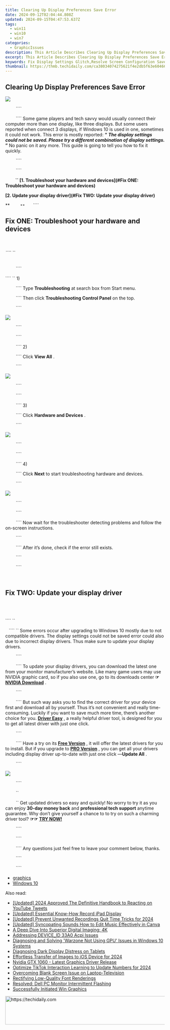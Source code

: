 ```yaml
---
title: Clearing Up Display Preferences Save Error
date: 2024-09-12T02:04:44.808Z
updated: 2024-09-15T04:47:53.637Z
tags:
  - win11
  - win10
  - win7
categories:
  - GraphicIssues
description: This Article Describes Clearing Up Display Preferences Save Error
excerpt: This Article Describes Clearing Up Display Preferences Save Error
keywords: Fix Display Settings Glitch,Resolve Screen Configuration Save Problems,Troubleshoot Display Preference Saving Error,Overcome Save Error on Device Settings,Fix Display Preferences Saving Failure,Rectify Save Error for Device Configurations,Address Preferences Saving Failure on Display Devices
thumbnail: https://thmb.techidaily.com/ca38034074275621f4e2db5f63e60466f24745c2303d23667377ba30f3317569.jpg
---
```


## Clearing Up Display Preferences Save Error

![](https://images.drivereasy.com/wp-content/uploads/2017/04/1.png)

```` ```` ```` ```` ```` ```` ````

```` ```` ```` ```` ```` ```` ```` Some game players and tech savvy would usually connect their computer more than one display, like three displays. But some users reported when connect 3 displays, if Windows 10 is used in one, sometimes it could not work. This error is mostly reported: **“**   _**The display settings could not be saved. Please try a different combination of display settings.**_ **”**  No panic on it any more. This guide is going to tell you how to fix it quickly.

```` ```` ```` ```` ```` ```` ````

```` ```` ```` ```` ```` ```` ````

**```` ```` ```` ```` ```` ```` `` [1\. Troubleshoot your hardware and devices](#Fix ONE: Troubleshoot your hardware and devices)**

**[2\. Update your display driver](#Fix TWO: Update your display driver)**

**```` ```` ```` ```` ```` ```` ``**`` ```` ```` ```` ```` ````

## **Fix ONE: Troubleshoot your hardware and devices**

```` ```` ```` ```` ```` ````

###### ```` ``

```` ```` ```` ```` ```` ```` ````

```` `` 1)

```` ```` ```` ```` ```` ```` ```` Type **Troubleshooting**  at search box from Start menu.

```` ```` ```` ```` ```` ```` ```` Then click **Troubleshooting Control Panel**  on the top.

```` ```` ```` ```` ```` ```` ````

![](https://images.drivereasy.com/wp-content/uploads/2017/04/2.png)

```` ```` ```` ```` ```` ```` ````

```` ```` ```` ```` ```` ```` ````

```` ```` ```` ```` ```` ```` ```` 2)

```` ```` ```` ```` ```` ```` ```` Click **View All** .

```` ```` ```` ```` ```` ```` ````

![](https://images.drivereasy.com/wp-content/uploads/2017/04/3.png)

```` ```` ```` ```` ```` ```` ````

```` ```` ```` ```` ```` ```` ````

```` ```` ```` ```` ```` ```` ```` 3)

```` ```` ```` ```` ```` ```` ```` Click **Hardware and Devices** .

```` ```` ```` ```` ```` ```` ````

![](https://images.drivereasy.com/wp-content/uploads/2017/04/4.png)

```` ```` ```` ```` ```` ```` ````

```` ```` ```` ```` ```` ```` ````

```` ```` ```` ```` ```` ```` ```` 4)

```` ```` ```` ```` ```` ```` ```` Click **Next**  to start troubleshooting hardware and devices.

```` ```` ```` ```` ```` ```` ````

![](https://images.drivereasy.com/wp-content/uploads/2017/04/5.png)

```` ```` ```` ```` ```` ```` ````

```` ```` ```` ```` ```` ```` ````

```` ```` ```` ```` ```` ```` ```` Now wait for the troubleshooter detecting problems and follow the on-screen instructions.

```` ```` ```` ```` ```` ```` ````

```` ```` ```` ```` ```` ```` ```` After it’s done, check if the error still exists.

```` ```` ```` ```` ```` ```` ````

```` ```` ```` ```` ```` ```` ````

```` ```` ```` ```` ```` ```` ```` ```` ```` ```` ```` ````

## **Fix TWO: Update your display driver**

```` ```` ```` ```` ```` ````

######

```` ``

```` ```` ```` `` Some errors occur after upgrading to Windows 10 mostly due to not compatible drivers. The display settings could not be saved error could also due to incorrect display drivers. Thus make sure to update your display drivers.

```` ```` ```` ```` ```` ```` ````

```` ```` ```` ```` ```` ```` ```` To update your display drivers, you can download the latest one from your monitor manufacturer’s website. Like many game users may use NVIDIA graphic card, so if you also use one, go to its downloads center   **☞ [NVIDIA Download](http://www.nvidia.com/Download/index.aspx)** [](http://www.nvidia.com/Download/index.aspx) .

```` ```` ```` ```` ```` ```` ````

```` ```` ```` ```` ```` ```` ```` But such way asks you to find the correct driver for your device first and download all by yourself. Thus it’s not convenient and really time-consuming. Luckily if you want to save much more time, there’s another choice for you. **[Driver Easy](https://tools.techidaily.com/drivereasy/download/)**  , a really helpful driver tool, is designed for you to get all latest driver with just one click.

```` ```` ```` ```` ```` ```` ````

```` ```` ```` ```` ```` ```` ```` Have a try on its **[Free Version](https://tools.techidaily.com/drivereasy/download/)**  , it will offer the latest drivers for you to install. But if you upgrade to [**PRO Version**](https://tools.techidaily.com/drivereasy/download/) , you can get all your drivers including display driver up-to-date with just one click —**Update All** .

```` ```` ```` ```` ```` ```` ````

![](https://images.drivereasy.com/wp-content/uploads/2017/04/6-2.png)

```` ```` ```` ```` ```` ```` ````

```` ```` ```` ```` ```` ```` ``

```` ```` ```` ```` ```` ```` ``  Get updated drivers so easy and quickly! No worry to try it as you can enjoy **30-day money back** and **professional tech support**  anytime guarantee. Why don’t give yourself a chance to to try on such a charming driver tool? **☞☞**  **[TRY NOW!](https://tools.techidaily.com/drivereasy/download/)**

```` ```` ```` ```` ```` ```` ````

```` ```` ```` ```` ```` ```` ````

```` ```` ```` ```` ```` ```` ```` Any questions just feel free to leave your comment below, thanks.

```` ```` ```` ```` ```` ```` ````

```` ```` ```` ```` ```` ```` ````

* [graphics](https://tools.techidaily.com/drivereasy/download/)
* [Windows 10](https://tools.techidaily.com/drivereasy/download/)

<ins class="adsbygoogle"
     style="display:block"
     data-ad-format="autorelaxed"
     data-ad-client="ca-pub-7571918770474297"
     data-ad-slot="1223367746"></ins>

<ins class="adsbygoogle"
     style="display:block"
     data-ad-client="ca-pub-7571918770474297"
     data-ad-slot="8358498916"
     data-ad-format="auto"
     data-full-width-responsive="true"></ins>

<span class="atpl-alsoreadstyle">Also read:</span>
<div><ul>
<li><a href="https://twitter-videos.techidaily.com/updated-2024-approved-the-definitive-handbook-to-reacting-on-youtube-tweets/"><u>[Updated] 2024 Approved The Definitive Handbook to Reacting on YouTube Tweets</u></a></li>
<li><a href="https://digital-screen-recording.techidaily.com/updated-essential-know-how-record-ipad-display/"><u>[Updated] Essential Know-How Record iPad Display</u></a></li>
<li><a href="https://screen-activity-recording.techidaily.com/updated-prevent-unwanted-recordings-quit-time-tricks-for-2024/"><u>[Updated] Prevent Unwanted Recordings Quit Time Tricks for 2024</u></a></li>
<li><a href="https://some-skills.techidaily.com/updated-syncopating-sounds-how-to-edit-music-effectively-in-canva/"><u>[Updated] Syncopating Sounds How to Edit Music Effectively in Canva</u></a></li>
<li><a href="https://graphic-issues.techidaily.com/a-deep-dive-into-superior-digital-imaging-4k/"><u>A Deep Dive Into Superior Digital Imaging: 4K</u></a></li>
<li><a href="https://driver-error.techidaily.com/addressing-deviceid-33a0-acpi-issues/"><u>Addressing DEVICE_ID 33A0 Acpi Issues</u></a></li>
<li><a href="https://program-issues.techidaily.com/diagnosing-and-solving-warzone-not-using-gpu-issues-in-windows-10-systems/"><u>Diagnosing and Solving 'Warzone Not Using GPU' Issues in Windows 10 Systems</u></a></li>
<li><a href="https://graphic-issues.techidaily.com/diagnosing-dark-display-distress-on-tablets/"><u>Diagnosing Dark Display Distress on Tablets</u></a></li>
<li><a href="https://fox-blue.techidaily.com/effortless-transfer-of-images-to-ios-device-for-2024/"><u>Effortless Transfer of Images to iOS Device for 2024</u></a></li>
<li><a href="https://graphic-issues.techidaily.com/nvidia-gtx-1060-latest-graphics-driver-release/"><u>Nvidia GTX 1060 - Latest Graphics Driver Release</u></a></li>
<li><a href="https://fox-cloud.techidaily.com/optimize-tiktok-interaction-learning-to-update-numbers-for-2024/"><u>Optimize TikTok Interaction Learning to Update Numbers for 2024</u></a></li>
<li><a href="https://graphic-issues.techidaily.com/overcoming-blank-screen-issue-on-laptop-television/"><u>Overcoming Blank Screen Issue on Laptop-Television</u></a></li>
<li><a href="https://graphic-issues.techidaily.com/rectifying-low-quality-font-renderings/"><u>Rectifying Low-Quality Font Renderings</u></a></li>
<li><a href="https://graphic-issues.techidaily.com/resolved-dell-pc-monitor-intermittent-flashing/"><u>Resolved: Dell PC Monitor Intermittent Flashing</u></a></li>
<li><a href="https://graphic-issues.techidaily.com/successfully-initiated-win-graphics/"><u>Successfully Initiated Win Graphics</u></a></li>
</ul></div>

<!-- affiliate ads begin -->
<a href="https://ephamedtechinc.pxf.io/c/5597632/2136623/26400" target="_top" id="2136623">
  <img src="//a.impactradius-go.com/display-ad/26400-2136623" border="0" alt="https://techidaily.com" width="728" height="90"/>
</a>
<img height="0" width="0" src="https://ephamedtechinc.pxf.io/i/5597632/2136623/26400" style="position:absolute;visibility:hidden;" border="0" />
<!-- affiliate ads end -->


